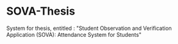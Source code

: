# SOVA-Thesis
System for thesis, entitled : "Student Observation and Verification Application (SOVA): Attendance System for Students"
